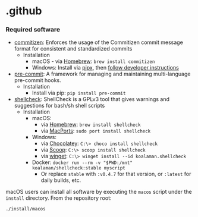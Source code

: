 # .github


### Required software
- [commitizen]: Enforces the usage of the Commitizen commit message format for consistent and standardized commits
  - Installation
    - macOS - via [Homebrew][homebrew]: `brew install commitizen`
    - Windows: Install via [pipx], then [follow developer instructions][commitizen-dev-instructions]
- [pre-commit]: A framework for managing and maintaining multi-language pre-commit hooks.
  - Installation
    - Install via pip: `pip install pre-commit` 
- [shellcheck]: ShellCheck is a GPLv3 tool that gives warnings and suggestions for bash/sh shell scripts
  - Installation
    - macOS:
      - via [Homebrew][homebrew]: `brew install shellcheck`
      - via [MacPorts][macports]: `sudo port install shellcheck`
    - Windows:
      - via [Chocolatey][chocolatey]: `C:\> choco install shellcheck` 
      - via [Scoop][scoop]: `C:\> scoop install shellcheck`
      - via [winget]: `C:\> winget install --id koalaman.shellcheck`
    - Docker: `docker run --rm -v "$PWD:/mnt" koalaman/shellcheck:stable myscript`
      - Or replace `stable` with `:v0.4.7` for that version, or `:latest` for daily builds, etc. 

macOS users can install all software by executing the `macos` script under the `install` directory.
From the repository root: 

```zsh
./install/macos
```


[chocolatey]: https://community.chocolatey.org/
[commitizen]: https://github.com/commitizen-tools/commitizen
[commitizen-dev-instructions]: https://github.com/commitizen-tools/commitizen?tab=readme-ov-file#installation
[homebrew]: https://brew.sh/
[macports]: https://www.macports.org/
[pre-commit]: https://github.com/pre-commit/pre-commit
[pipx]: https://pipx.pypa.io/stable/
[shellcheck]: https://github.com/koalaman/shellcheck
[scoop]: https://scoop.sh/
[winget]: https://github.com/microsoft/winget-pkgs
